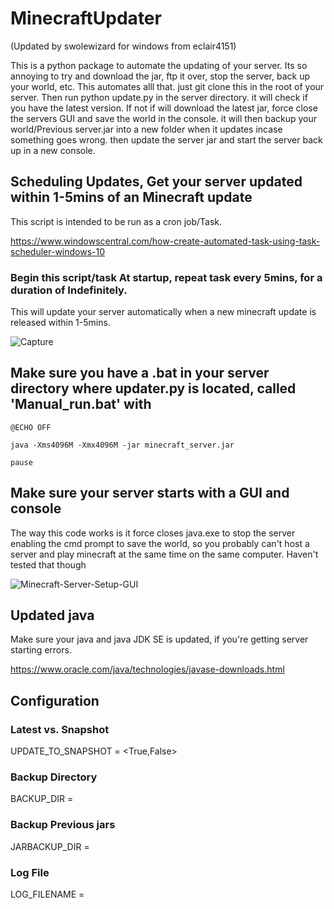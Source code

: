# MinecraftUpdater
(Updated by swolewizard for windows from eclair4151)

This is a python package to automate the updating of your server. Its so annoying to try and download the jar,
ftp it over, stop the server, back up your world, etc. This automates alll that. just git clone this in the root of
your server. Then run python update.py in the server directory. it will check if you have the
latest version. If not if will download the latest jar, force close the servers GUI and save the world in the console. it will then backup your world/Previous server.jar into a new folder when it updates incase something goes wrong. then update the server jar and start the server back up in a new console.


## Scheduling Updates, Get your server updated within 1-5mins of an Minecraft update
           
This script is intended to be run as a cron job/Task.
           
https://www.windowscentral.com/how-create-automated-task-using-task-scheduler-windows-10
           
### Begin this script/task At startup, repeat task every 5mins, for a duration of Indefinitely.
           
This will update your server automatically when a new minecraft update is released within 1-5mins.
           
![Capture](https://user-images.githubusercontent.com/46814896/123729648-6fd2d600-d8e9-11eb-8d3d-aeebcfa4a15c.PNG)
           
## Make sure you have a .bat in your server directory where updater.py is located, called 'Manual_run.bat' with

```
@ECHO OFF

java -Xms4096M -Xmx4096M -jar minecraft_server.jar

pause
```
## Make sure your server starts with a GUI and console
           
The way this code works is it force closes java.exe to stop the server enabling the cmd prompt to save the world, so you probably can't host a server and play minecraft at the same time on the same computer. Haven't tested that though

![Minecraft-Server-Setup-GUI](https://user-images.githubusercontent.com/46814896/123729435-14084d00-d8e9-11eb-975e-a602d96b3fe8.png)
        
## Updated java
Make sure your java and java JDK SE is updated, if you're getting server starting errors.
           
https://www.oracle.com/java/technologies/javase-downloads.html


## Configuration

### Latest vs. Snapshot
UPDATE_TO_SNAPSHOT = <True,False>

### Backup Directory
BACKUP_DIR = <name of directory to save files>

### Backup Previous jars 
JARBACKUP_DIR = <name of directory to save files>
           
### Log File
LOG_FILENAME = <name of file to save log messages>

           
      
